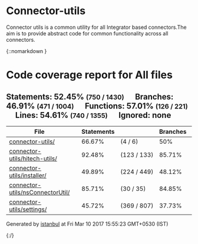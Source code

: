 # Connector-utils
Connector utils is a common utility for all Integrator based connectors.The aim is to provide abstract code for common functionality across all connectors.

{::nomarkdown }
<html lang="en">

<div class="header medium">
    <h1>Code coverage report for <span class="entity">All files</span></h1>
    <h2>
        Statements: <span class="metric">52.45% <small>(750 / 1430)</small></span> &nbsp;&nbsp;&nbsp;&nbsp;
        Branches: <span class="metric">46.91% <small>(471 / 1004)</small></span> &nbsp;&nbsp;&nbsp;&nbsp;
        Functions: <span class="metric">57.01% <small>(126 / 221)</small></span> &nbsp;&nbsp;&nbsp;&nbsp;
        Lines: <span class="metric">54.61% <small>(740 / 1355)</small></span> &nbsp;&nbsp;&nbsp;&nbsp;
        Ignored: <span class="metric"><span class="ignore-none">none</span></span> &nbsp;&nbsp;&nbsp;&nbsp;
    </h2>
    <div class="path"></div>
</div>
<div class="body">
<div class="coverage-summary">
<table>
<thead>
<tr>
   <th data-col="file" data-fmt="html" data-html="true" class="file">File</th>
   <th data-col="pic" data-type="number" data-fmt="html" data-html="true" class="pic"></th>
   <th data-col="statements" data-type="number" data-fmt="pct" class="pct">Statements</th>
   <th data-col="statements_raw" data-type="number" data-fmt="html" class="abs"></th>
   <th data-col="branches" data-type="number" data-fmt="pct" class="pct">Branches</th>
   <th data-col="branches_raw" data-type="number" data-fmt="html" class="abs"></th>
   <th data-col="functions" data-type="number" data-fmt="pct" class="pct">Functions</th>
   <th data-col="functions_raw" data-type="number" data-fmt="html" class="abs"></th>
   <th data-col="lines" data-type="number" data-fmt="pct" class="pct">Lines</th>
   <th data-col="lines_raw" data-type="number" data-fmt="html" class="abs"></th>
</tr>
</thead>
<tbody><tr>
	<td class="file medium" data-value="connector-utils/"><a href="connector-utils/index.html">connector-utils/</a></td>
	<td data-value="66.67" class="pic medium"><span class="cover-fill" style="width: 66px;"></span><span class="cover-empty" style="width:34px;"></span></td>
	<td data-value="66.67" class="pct medium">66.67%</td>
	<td data-value="6" class="abs medium">(4&nbsp;/&nbsp;6)</td>
	<td data-value="50" class="pct medium">50%</td>
	<td data-value="4" class="abs medium">(2&nbsp;/&nbsp;4)</td>
	<td data-value="100" class="pct high">100%</td>
	<td data-value="0" class="abs high">(0&nbsp;/&nbsp;0)</td>
	<td data-value="66.67" class="pct medium">66.67%</td>
	<td data-value="6" class="abs medium">(4&nbsp;/&nbsp;6)</td>
	</tr>

<tr>
	<td class="file high" data-value="connector-utils/hitech-utils/"><a href="connector-utils/hitech-utils/index.html">connector-utils/hitech-utils/</a></td>
	<td data-value="92.48" class="pic high"><span class="cover-fill" style="width: 92px;"></span><span class="cover-empty" style="width:8px;"></span></td>
	<td data-value="92.48" class="pct high">92.48%</td>
	<td data-value="133" class="abs high">(123&nbsp;/&nbsp;133)</td>
	<td data-value="85.71" class="pct high">85.71%</td>
	<td data-value="84" class="abs high">(72&nbsp;/&nbsp;84)</td>
	<td data-value="92.11" class="pct high">92.11%</td>
	<td data-value="38" class="abs high">(35&nbsp;/&nbsp;38)</td>
	<td data-value="92.37" class="pct high">92.37%</td>
	<td data-value="131" class="abs high">(121&nbsp;/&nbsp;131)</td>
	</tr>

<tr>
	<td class="file low" data-value="connector-utils/installer/"><a href="connector-utils/installer/index.html">connector-utils/installer/</a></td>
	<td data-value="49.89" class="pic low"><span class="cover-fill" style="width: 49px;"></span><span class="cover-empty" style="width:51px;"></span></td>
	<td data-value="49.89" class="pct low">49.89%</td>
	<td data-value="449" class="abs low">(224&nbsp;/&nbsp;449)</td>
	<td data-value="48.12" class="pct low">48.12%</td>
	<td data-value="345" class="abs low">(166&nbsp;/&nbsp;345)</td>
	<td data-value="41.46" class="pct low">41.46%</td>
	<td data-value="41" class="abs low">(17&nbsp;/&nbsp;41)</td>
	<td data-value="51.03" class="pct medium">51.03%</td>
	<td data-value="439" class="abs medium">(224&nbsp;/&nbsp;439)</td>
	</tr>

<tr>
	<td class="file high" data-value="connector-utils/nsConnectorUtil/"><a href="connector-utils/nsConnectorUtil/index.html">connector-utils/nsConnectorUtil/</a></td>
	<td data-value="85.71" class="pic high"><span class="cover-fill" style="width: 85px;"></span><span class="cover-empty" style="width:15px;"></span></td>
	<td data-value="85.71" class="pct high">85.71%</td>
	<td data-value="35" class="abs high">(30&nbsp;/&nbsp;35)</td>
	<td data-value="84.85" class="pct high">84.85%</td>
	<td data-value="33" class="abs high">(28&nbsp;/&nbsp;33)</td>
	<td data-value="100" class="pct high">100%</td>
	<td data-value="6" class="abs high">(6&nbsp;/&nbsp;6)</td>
	<td data-value="96.67" class="pct high">96.67%</td>
	<td data-value="30" class="abs high">(29&nbsp;/&nbsp;30)</td>
	</tr>

<tr>
	<td class="file low" data-value="connector-utils/settings/"><a href="connector-utils/settings/index.html">connector-utils/settings/</a></td>
	<td data-value="45.72" class="pic low"><span class="cover-fill" style="width: 45px;"></span><span class="cover-empty" style="width:55px;"></span></td>
	<td data-value="45.72" class="pct low">45.72%</td>
	<td data-value="807" class="abs low">(369&nbsp;/&nbsp;807)</td>
	<td data-value="37.73" class="pct low">37.73%</td>
	<td data-value="538" class="abs low">(203&nbsp;/&nbsp;538)</td>
	<td data-value="50" class="pct medium">50%</td>
	<td data-value="136" class="abs medium">(68&nbsp;/&nbsp;136)</td>
	<td data-value="48.33" class="pct low">48.33%</td>
	<td data-value="749" class="abs low">(362&nbsp;/&nbsp;749)</td>
	</tr>

</tbody>
</table>
</div>
</div>
<div class="footer">
    <div class="meta">Generated by <a href="http://istanbul-js.org/" target="_blank">istanbul</a> at Fri Mar 10 2017 15:55:23 GMT+0530 (IST)</div>
</div>
<script src="prettify.js"></script>
<script>
window.onload = function () {
        if (typeof prettyPrint === 'function') {
            prettyPrint();
        }
};
</script>
<script src="sorter.js"></script>
</body>
</html>

{:/}


